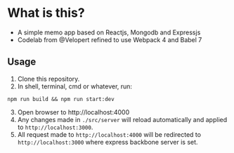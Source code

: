 # What is this?
- A simple memo app based on Reactjs, Mongodb and Expressjs
- Codelab from @Velopert refined to use Webpack 4 and Babel 7
## Usage
1. Clone this repository.
2. In shell, terminal, cmd or whatever, run:
```
npm run build && npm run start:dev
```
3. Open browser to http://localhost:4000
4. Any changes made in `./src/server` will reload automatically and applied to `http://localhost:3000`.
5. All request made to `http://localhost:4000` will be redirected to `http://localhost:3000` where express backbone server is set.
